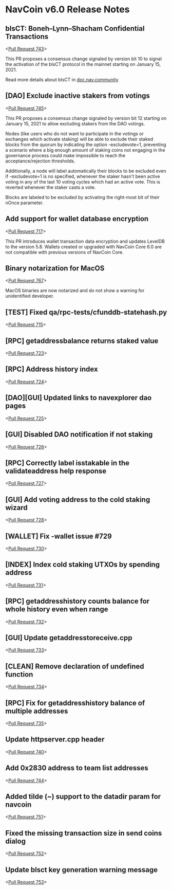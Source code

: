 # NavCoin v6.0 Release Notes

## blsCT: Boneh–Lynn–Shacham Confidential Transactions

<[Pull Request 743](https://github.com/navcoin/navcoin-core/pull/743)>

This PR proposes a consensus change signaled by version bit 10 to signal the activation of the blsCT protocol in the mainnet starting on January 15, 2021.

Read more details about blsCT in [doc.nav.community](https://doc.nav.community/blsct.html)

## [DAO] Exclude inactive stakers from votings

<[Pull Request 745](https://github.com/navcoin/navcoin-core/pull/745)>

This PR proposes a consensus change signaled by version bit 12 starting on January 15, 2021 to allow excluding stakers from the DAO votings.

Nodes (like users who do not want to participate in the votings or exchanges which activate staking) will be able to exclude their staked blocks from the quorum by indicating the option -excludevote=1, preventing a scenario where a big enough amount of staking coins not engaging in the governance process could make impossible to reach the acceptance/rejection thresholds.

Additionally, a node will label automatically their blocks to be excluded even if -excludevote=1 is no specified, whenever the staker hasn't been active voting in any of the last 10 voting cycles which had an active vote. This is reverted whenever the staker casts a vote.

Blocks are labeled to be excluded by activating the right-most bit of their nOnce parameter.

## Add support for wallet database encryption

<[Pull Request 717](https://github.com/navcoin/navcoin-core/pull/717)>

This PR introduces wallet transaction data encryption and updates LevelDB to the version 5.8. Wallets created or upgraded with NavCoin Core 6.0 are not compatible with previous versions of NavCoin Core.

## Binary notarization for MacOS

<[Pull Request 767](https://github.com/navcoin/navcoin-core/pull/757)>

MacOS binaries are now notarized and do not show a warning for unidentified developer.

## [TEST] Fixed qa/rpc-tests/cfunddb-statehash.py

<[Pull Request 715](https://github.com/navcoin/navcoin-core/pull/715)>

## [RPC] getaddressbalance returns staked value 

<[Pull Request 723](https://github.com/navcoin/navcoin-core/pull/723)>

## [RPC] Address history index
 
<[Pull Request 724](https://github.com/navcoin/navcoin-core/pull/724)>

## [DAO][GUI] Updated links to navexplorer dao pages 

<[Pull Request 725](https://github.com/navcoin/navcoin-core/pull/725)>

## [GUI] Disabled DAO notification if not staking

<[Pull Request 726](https://github.com/navcoin/navcoin-core/pull/726)>

## [RPC] Correctly label isstakable in the validateaddress help response

<[Pull Request 727](https://github.com/navcoin/navcoin-core/pull/727)>

## [GUI] Add voting address to the cold staking wizard

<[Pull Request 728](https://github.com/navcoin/navcoin-core/pull/728)>

## [WALLET] Fix -wallet issue #729

<[Pull Request 730](https://github.com/navcoin/navcoin-core/pull/730)>

## [INDEX] Index cold staking UTXOs by spending address

<[Pull Request 731](https://github.com/navcoin/navcoin-core/pull/731)>

## [RPC] getaddresshistory counts balance for whole history even when range

<[Pull Request 732](https://github.com/navcoin/navcoin-core/pull/732)>

## [GUI] Update getaddresstoreceive.cpp

<[Pull Request 733](https://github.com/navcoin/navcoin-core/pull/733)>

## [CLEAN] Remove declaration of undefined function

<[Pull Request 734](https://github.com/navcoin/navcoin-core/pull/734)>

## [RPC] Fix for getaddresshistory balance of multiple addresses

<[Pull Request 735](https://github.com/navcoin/navcoin-core/pull/735)>

## Update httpserver.cpp header

<[Pull Request 740](https://github.com/navcoin/navcoin-core/pull/740)>

## Add 0x2830 address to team list addresses

<[Pull Request 744](https://github.com/navcoin/navcoin-core/pull/744)>

## Added tilde (~) support to the datadir param for navcoin

<[Pull Request 751](https://github.com/navcoin/navcoin-core/pull/751)>

## Fixed the missing transaction size in send coins dialog 

<[Pull Request 752](https://github.com/navcoin/navcoin-core/pull/752)>

## Update blsct key generation warning message

<[Pull Request 753](https://github.com/navcoin/navcoin-core/pull/753)>
